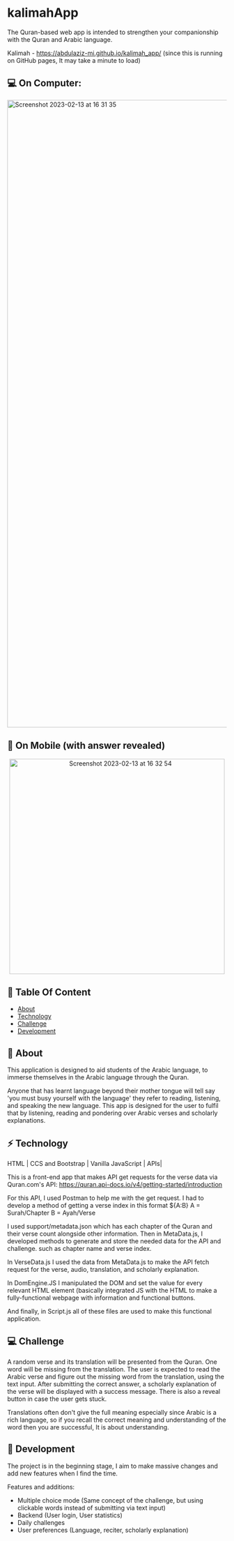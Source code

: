 # kalimahApp 
The Quran-based web app is intended to strengthen your companionship with the Quran and Arabic language.

Kalimah - https://abdulaziz-mi.github.io/kalimah_app/
(since this is running on GitHub pages, It may take a minute to load)

## :computer: On Computer:

<img width="1440" alt="Screenshot 2023-02-13 at 16 31 35" src="https://user-images.githubusercontent.com/107209170/218515743-84d7a588-7644-4ef1-b990-99b52307c405.png">



## :iphone: On Mobile (with answer revealed)

<p align="center">
<img width="494" alt="Screenshot 2023-02-13 at 16 32 54" src="https://user-images.githubusercontent.com/107209170/218516192-72165bae-8182-472f-bf4a-b924f67f9c89.png">
</p>





## :ledger: Table Of Content 

- [About](#beginner-about)
- [Technology](#zap-technology)
- [Challenge](#computer-challenge)
- [Development](#wrench-development)



##  :beginner: About
This  application is designed to aid students of the Arabic language, to immerse themselves in the Arabic language through the Quran. 

Anyone that has learnt language beyond their mother tongue will tell say 'you must busy yourself with the language' they refer to reading, listening, and speaking the new language. This app is designed for the user to fulfil that by listening, reading and pondering over Arabic verses and scholarly explanations.



## :zap: Technology
HTML | CCS and Bootstrap | Vanilla JavaScript | APIs| 

This is a front-end app that makes API get requests for the verse data via Quran.com's API:
https://quran.api-docs.io/v4/getting-started/introduction

For this API, I used Postman to help me with the get request. I had to develop a method of getting a verse index in this format ${A:B}
A = Surah/Chapter
B = Ayah/Verse

I used support/metadata.json which has each chapter of the Quran and their verse count alongside other information. Then in MetaData.js, I developed methods to generate and store the needed data for the API and challenge. such as chapter name and verse index.

In VerseData.js I used the data from MetaData.js to make the API fetch request for the verse, audio, translation, and scholarly explanation.

In DomEngine.JS I manipulated the DOM and set the value for every relevant HTML element (basically integrated JS with the HTML to make a fully-functional webpage with information and functional buttons.

And finally, in Script.js all of these files are used to make this functional application.



## :computer: Challenge

A random verse and its translation will be presented from the Quran. One word will be missing from the translation. The user is expected to read the Arabic verse and figure out the missing word from the translation, using the text input. After submitting the correct answer, a scholarly explanation of the verse will be displayed with a success message. There is also a reveal button in case the user gets stuck.

Translations often don't give the full meaning especially since Arabic is a rich language, so if you recall the correct meaning and understanding of the word then you are successful, It is about understanding.



## :wrench: Development

The project is in the beginning stage, I aim to make massive changes and add new features when I find the time.

Features and additions:
 - Multiple choice mode (Same concept of the challenge, but using clickable words instead of submitting via text input)
 - Backend (User login, User statistics)
 - Daily challenges
 - User preferences (Language, reciter, scholarly explanation)
